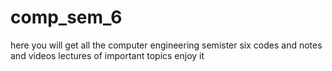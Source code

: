 # comp_sem_6
here you will get all the computer engineering semister six codes and notes and videos lectures of important topics enjoy it 
